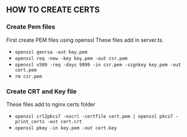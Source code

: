 ## HOW TO CREATE CERTS 

### Create Pem files
First create PEM files using openssl
These files add in server.ts.
* `openssl genrsa -out key.pem`
* `openssl req -new -key key.pem -out csr.pem`
* `openssl x509 -req -days 9999 -in csr.pem -signkey key.pem -out cert.pem`
* `rm csr.pem`

### Create CRT and Key file
These files add to nginx certs folder
* `openssl crl2pkcs7 -nocrl -certfile cert.pem | openssl pkcs7 -print_certs -out cert.crt`
* `openssl pkey -in key.pem -out cert.key`
